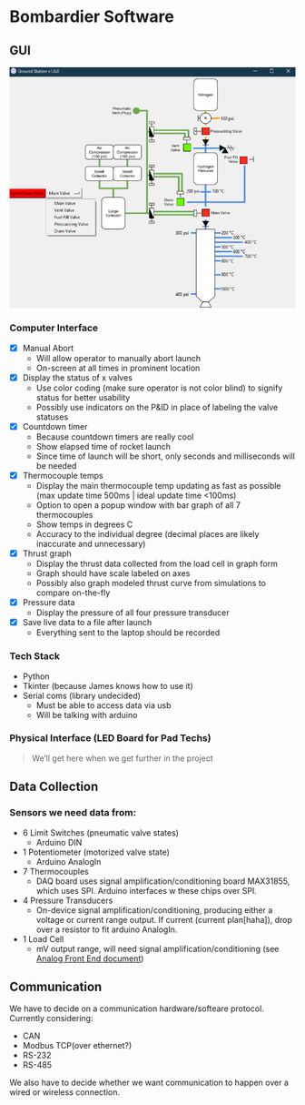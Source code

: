 # Bombardier Software

## GUI

![Current state of the gui](https://github.com/SEDS-Software/bombardier/blob/gui/status.png?raw=true)

### Computer Interface

- [x] Manual Abort
  - Will allow operator to manually abort launch
  - On-screen at all times in prominent location
- [x] Display the status of x valves
  - Use color coding (make sure operator is not color blind) to signify status for better usability
  - Possibly use indicators on the P&ID in place of labeling the valve statuses
- [x] Countdown timer
  - Because countdown timers are really cool
  - Show elapsed time of rocket launch
  - Since time of launch will be short, only seconds and milliseconds will be needed
- [x] Thermocouple temps
  - Display the main thermocouple temp updating as fast as possible (max update time 500ms | ideal update time <100ms)
  - Option to open a popup window with bar graph of all 7 thermocouples
  - Show temps in degrees C
  - Accuracy to the individual degree (decimal places are likely inaccurate and unnecessary)
- [x] Thrust graph
  - Display the thrust data collected from the load cell in graph form
  - Graph should have scale labeled on axes
  - Possibly also graph modeled thrust curve from simulations to compare on-the-fly
- [x] Pressure data
  - Display the pressure of all four pressure transducer
- [x] Save live data to a file after launch
  - Everything sent to the laptop should be recorded

### Tech Stack

- Python
- Tkinter (because James knows how to use it)
- Serial coms (library undecided)
  - Must be able to access data via usb
  - Will be talking with arduino

### Physical Interface (LED Board for Pad Techs)

> We’ll get here when we get further in the project

## Data Collection

### Sensors we need data from:

- 6 Limit Switches (pneumatic valve states)
  - Arduino DIN
- 1 Potentiometer (motorized valve state)
  - Arduino AnalogIn
- 7 Thermocouples
  - DAQ board uses signal amplification/conditioning board MAX31855, which uses SPI. Arduino interfaces w these chips over SPI.
- 4 Pressure Transducers
  - On-device signal amplification/conditioning, producing either a voltage or current range output. If current (current plan[haha]), drop over a resistor to fit arduino AnalogIn.
- 1 Load Cell
  - mV output range, will need signal amplification/conditioning (see [Analog Front End document](https://drive.google.com/file/d/1mUZcVfHFdhDwAw1t8nDyquIU7wcV6O2l/view?usp=sharing))

## Communication

We have to decide on a communication hardware/softeare protocol. Currently considering:

- CAN
- Modbus TCP(over ethernet?)
- RS-232
- RS-485

We also have to decide whether we want communication to happen over a wired or wireless connection.
